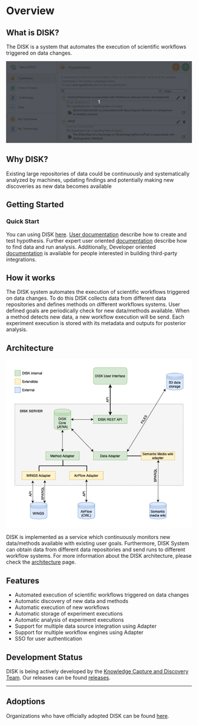 # Overview

## What is DISK?

The DISK is a system that automates the execution of scientific workflows triggered on data changes. 

![DISK](figures/user-guide/web.gif "DISK")


## Why DISK?

Existing large repositories of
data could be continuously and systematically analyzed by
machines, updating findings and potentially making new
discoveries as new data becomes available

## Getting Started


### Quick Start

You can using DISK [here](https://disk.isi.edu).
[User documentation](user-guide/) describe how to create and test hypothesis.
Further expert user oriented [documentation](expert-user/) describe how to find 
data and run analysis. Additionally, Developer oriented [documentation](developer-guide/) 
is available for people interested in building third-party integrations.


## How it works

The DISK system automates the execution of scientific workflows triggered on data changes.
To do this DISK collects data from different data repositories and defines methods on different workflows systems.
User defined goals are periodically check for new data/methods available. When a method detects new data, a new workflow execution will be send.
Each experiment execution is stored with its metadata and outputs for posterior analysis.

## Architecture

![Disk API interactions](figures/DISK-adapters.png "DISK API interactions")

DISK is implemented as a service which continuously monitors new data/methods available with existing user goals.
Furthermore, DISK System can obtain data from different data repositories and send runs to different workflow systems.
For more information about the DISK architecture, please check the [architecture](developer-guide/architecture/) page.

## Features

- Automated execution of scientific workflows triggered on data changes
- Automatic discovery of new data and methods
- Automatic execution of new workflows
- Automatic storage of experiment executions
- Automatic analysis of experiment executions
- Support for multiple data source integration using Adapter
- Support for multiple workflow engines using Adapter
- SSO for user authentication



## Development Status

DISK is being actively developed by the [Knowledge Capture and Discovery Team](https://knowledgecaptureanddiscovery.github.io/).
Our releases can be found [releases](https://github.com/KnowledgeCaptureAndDiscovery/DISK-WEB/releases).

---




## Adoptions

Organizations who have officially adopted DISK can be found [here](adoptions).